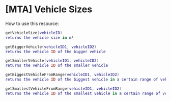 # [MTA] Vehicle Sizes
How to use this resource:

```lua
getVehicleSize(vehicleID)
returns the vehicle size in m³
```
```lua
getBiggerVehicle(vehicleID1, vehicleID2)
returns the vehicle ID of the bigger vehicle
```
```lua
getSmallerVehicle(vehicleID1, vehicleID2)
returns the vehicle ID of the smaller vehicle
```
```lua
getBiggestVehicleFromRange(vehicleID1, vehicleID2)
returns the vehicle ID of the biggest vehicle in a certain range of vehicles
```
```lua
getSmallestVehicleFromRange(vehicleID1, vehicleID2)
returns the vehicle ID of the smallest vehicle in a certain range of vehicles
```
